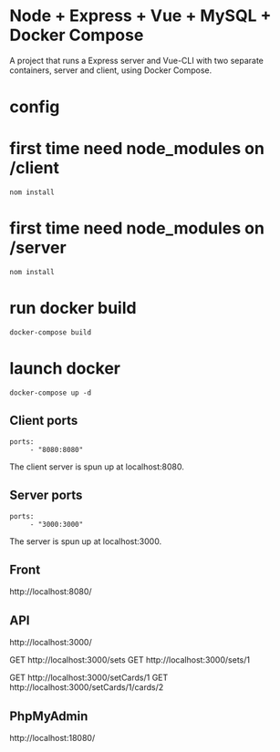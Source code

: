 # Node + Express + Vue + MySQL + Docker Compose
A project that runs a Express server and Vue-CLI with two separate containers, server and client, using Docker Compose.

# config
# first time need node_modules on /client
```
nom install
```

# first time need node_modules on /server
```
nom install
```

# run docker build
```
docker-compose build
```

# launch docker
```
docker-compose up -d
```

## Client ports
```
ports: 
     - "8080:8080"
```
The client server is spun up at localhost:8080.

## Server ports
```
ports: 
     - "3000:3000"
```
The server is spun up at localhost:3000.


## Front
http://localhost:8080/

## API
http://localhost:3000/

GET http://localhost:3000/sets
GET http://localhost:3000/sets/1

GET http://localhost:3000/setCards/1
GET http://localhost:3000/setCards/1/cards/2

## PhpMyAdmin
http://localhost:18080/